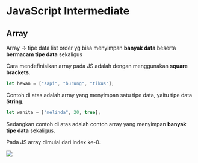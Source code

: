 # JavaScript Intermediate

## **Array**

Array -> tipe data list order yg bisa menyimpan **banyak data** beserta **bermacam tipe data** sekaligus

Cara mendefinisikan array pada JS adalah dengan menggunakan **square brackets**.

```javascript
let hewan = ["sapi", "burung", "tikus"];
```

Contoh di atas adalah array yang menyimpan satu tipe data, yaitu tipe data **String**.

```javascript
let wanita = ["melinda", 20, true];
```

Sedangkan contoh di atas adalah contoh array yang menyimpan **banyak tipe data** sekaligus.

Pada JS array dimulai dari index ke-0.

<img src="week3/gambar-1.jpeg"/>
